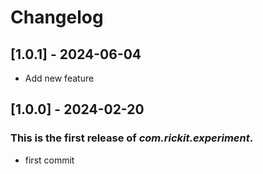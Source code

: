 # Changelog
## [1.0.1] - 2024-06-04
- Add new feature
## [1.0.0] - 2024-02-20

### This is the first release of *com.rickit.experiment*.

- first commit
